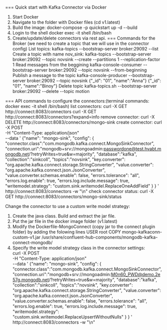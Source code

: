 === Quick start with Kafka Connector via Docker
1. Start Docker
2. Navigate to the folder with Docker files (cd v1.latest)
3. Build the image:
docker-compose -p quickstart up -d --build
4. Login to the shell
docker exec -it shell /bin/bash
5. Create/update/delete connectors via rest api.
=== Commands for the Broker (we need to create a topic that we will use in the connector config)
List topics:
  kafka-topics --bootstrap-server broker:29092 --list
Create a topic with name nov_sink:
  kafka-topics --bootstrap-server broker:29092 --topic novsink --create --partitions 1 --replication-factor 1
Read messages from the beggining
  kafka-console-consumer --bootstrap-server broker:29092 --topic novsink --from-beginning
Publish a message to the topic
  kafka-console-producer --bootstrap-server broker:29092 --topic novsink
  {"_id": "01", "name":"Anna"}
  {"_id": "01", "name":"Binoy"}
Delete topic
kafka-topics.sh --bootstrap-server broker:29092 --delete --topic motion

=== API commands to configure the connectors:(terminal commands: docker exec -it shell /bin/bash)
list connectors:
  curl -X GET http://connect:8083/connectors
  curl -X GET http://connect:8083/connectors?expand=info
remove connector:
  curl -X DELETE http://connect:8083/connectors/mongo-sink
create connector:
  curl -X POST \
     -H "Content-Type: application/json" \
     --data '
     {"name": "mongo-sink",
      "config": {
         "connector.class":"com.mongodb.kafka.connect.MongoSinkConnector",
         "connection.uri":"mongodb+srv://mongoadmin:passwordone@test.hvabt.mongodb.net/?retryWrites=true&w=majority",
         "database":"kafka",
         "collection":"sinkcoll",
         "topics":"novsink",
         "key.converter": "org.apache.kafka.connect.storage.StringConverter",
         "value.converter": "org.apache.kafka.connect.json.JsonConverter",
         "value.converter.schemas.enable": false,
         "errors.tolerance": "all",
         "errors.log.enable": true,
         "errors.log.include.message": true,
         "writemodel.strategy": "custom.sink.writemodel.ReplaceOneAddField"
         }
     }
     ' \
     http://connect:8083/connectors -w "\n"
check connector status:
  curl -X GET http://connect:8083/connectors/mongo-sink/status
  
  
Change the connector to use a custom write model strategy:
1. Create the java class. Build and extract the jar file.
2. Put the jar file in the docker image folder (v1.latest)
3. Modify the Dockerfile-MongoConnect (copy jar to the connect plugin folder) by adding the folowing lines
USER root
COPY mongo-kafkaconn-custom-v1.jar /usr/share/confluent-hub-components/mongodb-kafka-connect-mongodb/
4. Specify the write model strategy class in the connector settings:   
curl -X POST \
     -H "Content-Type: application/json" \
     --data '
     {"name": "mongo-sink",
      "config": {
         "connector.class":"com.mongodb.kafka.connect.MongoSinkConnector",
         "connection.uri":"mongodb+srv://mongoadmin:M0n60_PWD@demo.2e57g.mongodb.net/?retryWrites=true&w=majority",
         "database":"kafka",
         "collection":"sinkcoll",
         "topics":"novsink",
         "key.converter": "org.apache.kafka.connect.storage.StringConverter",
         "value.converter": "org.apache.kafka.connect.json.JsonConverter",
         "value.converter.schemas.enable": false,
         "errors.tolerance": "all",
         "errors.log.enable": true,
         "errors.log.include.message": true,
         "writemodel.strategy": "custom.sink.writemodel.ReplaceUpsertWithoutNulls"
         }
     }
     ' \
     http://connect:8083/connectors -w "\n"